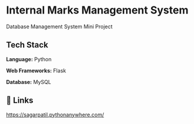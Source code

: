 
# Internal Marks Management System

Database Management System Mini Project


## Tech Stack

**Language:** Python

**Web Frameworks:** Flask

**Database:** MySQL

## 🔗 Links
https://sagarpatil.pythonanywhere.com/

